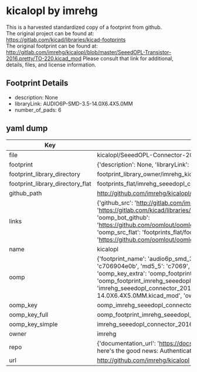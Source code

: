 # kicalopl by imrehg  
This is a harvested standardized copy of a footprint from github.  
The original project can be found at:  
https://gitlab.com/kicad/libraries/kicad-footprints  
The original footprint can be found at:
http://gitlab.com/imrehg/kicalopl/blob/master/SeeedOPL-Transistor-2016.pretty/TO-220.kicad_mod
Please consult that link for additional, details, files, and license information.  
## Footprint Details
* description: None  
* libraryLink: AUDIO6P-SMD-3.5-14.0X6.4X5.0MM  
* number_of_pads: 6  
## yaml dump  
| Key | Value |  
| --- | --- |  
| file | kicalopl/SeeedOPL-Connector-2016.pretty/AUDIO6P-SMD-3.5-14.0X6.4X5.0MM.kicad_mod |  
| footprint | {'description': None, 'libraryLink': 'AUDIO6P-SMD-3.5-14.0X6.4X5.0MM', 'number_of_pads': 6} |  
| footprint_library_directory | footprint_library_owner/imrehg_kicalopl |  
| footprint_library_directory_flat | footprints_flat/imrehg_seeedopl_connector_2016_audio6p_smd_3_5_14_0x6_4x5_0mm/working |  
| github_path | http://github.com/imrehg/kicalopl/blob/master/SeeedOPL-Connector-2016.pretty/AUDIO6P-SMD-3.5-14.0X6.4X5.0MM.kicad_mod |  
| links | {'github_src': 'http://gitlab.com/imrehg/kicalopl/blob/master/SeeedOPL-Transistor-2016.pretty/TO-220.kicad_mod', 'github_src_repo': 'https://gitlab.com/kicad/libraries/kicad-footprints', 'oomp_bot': 'footprints/imrehg_seeedopl_connector_2016_audio6p_smd_3_5_14_0x6_4x5_0mm/working', 'oomp_bot_github': 'https://github.com/oomlout/oomlout_oomp_footprint_bot/tree/main/footprints/imrehg_seeedopl_connector_2016_audio6p_smd_3_5_14_0x6_4x5_0mm/working', 'oomp_src_flat': 'footprints_flat/footprints_flat/imrehg_seeedopl_connector_2016_audio6p_smd_3_5_14_0x6_4x5_0mm/working', 'oomp_src_flat_github': 'https://github.com/oomlout/oomlout_oomp_footprint_src/tree/main/footprints_flat/imrehg_seeedopl_connector_2016_audio6p_smd_3_5_14_0x6_4x5_0mm/working'} |  
| name | kicalopl |  
| oomp | {'footprint_name': 'audio6p_smd_3_5_14_0x6_4x5_0mm', 'library_name': 'seeedopl_connector_2016', 'md5': 'c706904e0bbe4b8e90e9de6a2d71653e', 'md5_10': 'c706904e0b', 'md5_5': 'c7069', 'md5_6': 'c70690', 'oomp_key': 'oomp_imrehg_seeedopl_connector_2016_audio6p_smd_3_5_14_0x6_4x5_0mm', 'oomp_key_extra': 'oomp_footprint_imrehg_seeedopl_connector_2016_audio6p_smd_3_5_14_0x6_4x5_0mm', 'oomp_key_full': 'oomp_footprint_imrehg_seeedopl_connector_2016_audio6p_smd_3_5_14_0x6_4x5_0mm_c70690', 'oomp_key_simple': 'imrehg_seeedopl_connector_2016_audio6p_smd_3_5_14_0x6_4x5_0mm', 'original_filename': 'kicalopl/SeeedOPL-Connector-2016.pretty/AUDIO6P-SMD-3.5-14.0X6.4X5.0MM.kicad_mod', 'owner_name': 'imrehg'} |  
| oomp_key | oomp_imrehg_seeedopl_connector_2016_audio6p_smd_3_5_14_0x6_4x5_0mm |  
| oomp_key_full | oomp_footprint_imrehg_seeedopl_connector_2016_audio6p_smd_3_5_14_0x6_4x5_0mm |  
| oomp_key_simple | imrehg_seeedopl_connector_2016_audio6p_smd_3_5_14_0x6_4x5_0mm |  
| owner | imrehg |  
| repo | {'documentation_url': 'https://docs.github.com/rest/overview/resources-in-the-rest-api#rate-limiting', 'message': "API rate limit exceeded for 84.66.173.59. (But here's the good news: Authenticated requests get a higher rate limit. Check out the documentation for more details.)"} |  
| url | http://github.com/imrehg/kicalopl |  

